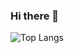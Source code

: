 ### Hi there 👋

![Top Langs](https://github-readme-stats.vercel.app/api/top-langs/?username=nmarzagaodev&layout=compact&langs_count=8)



<!--
**nmarzagaodev/nmarzagaodev** is a ✨ _special_ ✨ repository because its `README.md` (this file) appears on your GitHub profile.

Here are some ideas to get you started:

- 🔭 I’m currently working on ...
- 🌱 I’m currently learning ...
- 👯 I’m looking to collaborate on ...
- 🤔 I’m looking for help with ...
- 💬 Ask me about ...
- 📫 How to reach me: ...
- 😄 Pronouns: ...
- ⚡ Fun fact: ...
-->
